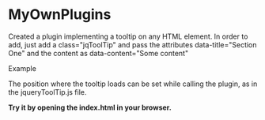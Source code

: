 # MyOwnPlugins
Created a plugin implementing a tooltip on any HTML element. 
In order to add, just add a class="jqToolTip" and pass the attributes data-title="Section One"
   and the content as data-content="Some content"

Example
 <p class="jqToolTip" data-title="Section Five" data-content="Lorem ipsum dolor sit amet.">
 
 The position where the tooltip loads can be set while calling the plugin, as in the jqueryToolTip.js file.
 
 <b>Try it by opening the index.html in your browser.<b/>

